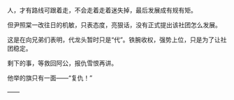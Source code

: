 人，才有路线可跟着走，不会走着走着迷失掉，最后发展成有规有矩。

但尹照棠一改往日的机敏，只表态度，亮狠话，没有正式提出该社团怎么发展。

这是在向兄弟们表明，代龙头暂时只是“代”。铁腕收权，强势上位，只是为了让社团稳定。

剩下的事，等救回阿公，报仇雪恨再讲。

他举的旗只有一面——“复仇！”

——

